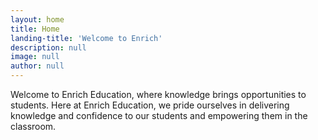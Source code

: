 ```yaml
---
layout: home
title: Home
landing-title: 'Welcome to Enrich'
description: null
image: null
author: null
---
```


Welcome to Enrich Education, where knowledge brings opportunities to students. Here at Enrich Education, we pride ourselves in delivering knowledge and confidence to our students and empowering them in the classroom.
